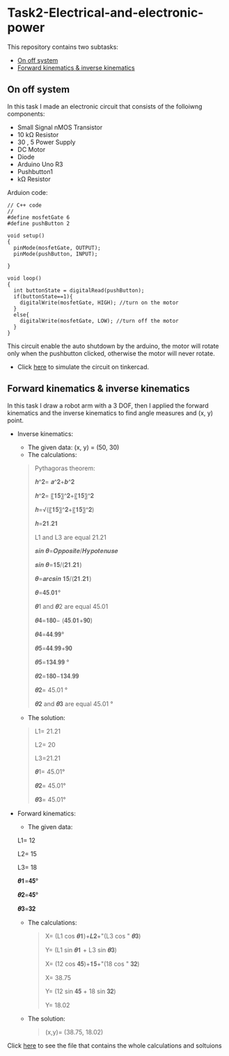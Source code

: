 # Task2-Electrical-and-electronic-power
This repository contains two subtasks:
- [On off system](https://github.com/farahhrs/Task2-Electrical-and-electronic-power/blob/main/README.md#on-off-system)
- [Forward kinematics & inverse kinematics](https://github.com/farahhrs/Task2-Electrical-and-electronic-power/blob/main/README.md#forward-kinematics--inverse-kinematics)
## On off system
In this task I made an electronic circuit that consists of the folloiwng components:
- Small Signal nMOS Transistor
- 10 kΩ Resistor
- 30 , 5 Power Supply
- DC Motor
- Diode
- Arduino Uno R3
- Pushbutton1 
- kΩ Resistor

Arduion code:
```
// C++ code
//
#define mosfetGate 6
#define pushButton 2

void setup()
{
  pinMode(mosfetGate, OUTPUT);
  pinMode(pushButton, INPUT);

}

void loop()
{
  int buttonState = digitalRead(pushButton);
  if(buttonState==1){
  	digitalWrite(mosfetGate, HIGH); //turn on the motor
  }
  else{
  	digitalWrite(mosfetGate, LOW); //turn off the motor
  }
}
```
This circuit enable the auto shutdown by the arduino, the motor will rotate only when the pushbutton clicked, otherwise the motor will never rotate.
- Click [here](https://www.tinkercad.com/things/hP8x8h8XdHQ-bodacious-jaiks-crift/editel?sharecode=Dn_C5lPQhzsvtIkSJjDFKiJFKJQM5L63AIrcKs9e6DA) to simulate the circuit on tinkercad.

## Forward kinematics & inverse kinematics
In this task I draw a robot arm with a 3 DOF, then I applied the forward kinematics and the inverse kinematics to find angle measures and (x, y) point.
- Inverse kinematics:
    - The given data: (x, y) = (50, 30)
    - The calculations:
   
    > Pythagoras theorem:
    > 
    > 𝒉^𝟐= 𝒂^𝟐+𝒃^𝟐 
    > 
    > 𝒉^𝟐= 〖𝟏𝟓〗^𝟐+〖𝟏𝟓〗^𝟐 
    > 
    > 𝒉=√(〖𝟏𝟓〗^𝟐+〖𝟏𝟓〗^𝟐)
    > 
    > 𝒉=𝟐𝟏.𝟐𝟏
    > 
    > L1 and L3 are equal 21.21
    > 
    > 𝒔𝒊𝒏 𝜽=𝑶𝒑𝒑𝒐𝒔𝒊𝒕𝒆/𝑯𝒚𝒑𝒐𝒕𝒆𝒏𝒖𝒔𝒆
    > 
    > 𝒔𝒊𝒏 𝜽=𝟏𝟓/(𝟐𝟏.𝟐𝟏)
    > 
    > 𝜽=𝒂𝒓𝒄𝒔𝒊𝒏 𝟏𝟓/(𝟐𝟏.𝟐𝟏)
    > 
    > 𝜽=𝟒𝟓.𝟎𝟏°
    > 
    > 𝜽1 and 𝜽2 are equal 45.01
    > 
    > 𝜽𝟒=𝟏𝟖𝟎− (𝟒𝟓.𝟎𝟏+𝟗𝟎)
    > 
    > 𝜽𝟒=𝟒𝟒.𝟗𝟗°
    > 
    > 𝜽𝟓=𝟒𝟒.𝟗𝟗+𝟗𝟎
    > 
    > 𝜽𝟓=𝟏𝟑𝟒.𝟗𝟗 °
    > 
    > 𝜽𝟐=𝟏𝟖𝟎−𝟏𝟑𝟒.𝟗𝟗
    > 
    > 𝜽𝟐=  45.01 °
    > 
    > 𝜽𝟐  and 𝜽𝟑 are equal 45.01 °

   
    - The solution:
    
    >  L1= 21.21
    >  
    >  L2= 20
    >  
    >  L3=21.21
    >  
    >  𝜽1= 45.01°
    >  
    >  𝜽𝟐= 45.01°
    >  
    >  𝜽𝟑= 45.01°


- Forward kinematics:
    - The given data: 
    
    L1= 12
    
    L2= 15
    
    L3= 18
    
    𝜽𝟏=𝟒𝟓°
    
    𝜽𝟐=𝟒𝟓°
    
    𝜽𝟑=𝟑𝟐

    - The calculations:
      > X= (L1 cos 𝜽𝟏)+𝑳𝟐+"(L3 cos " 𝜽𝟑)
      > 
      > Y= (L1 sin 𝜽𝟏 + L3 sin 𝜽𝟑)
      >
      >  X= (12 cos 𝟒𝟓)+𝟏𝟓+"(18 cos " 𝟑𝟐)
      >  
      >  X= 38.75
      >  
      >  Y= (12 sin 𝟒𝟓 + 18 sin 𝟑𝟐)
      >  
      >  Y= 18.02

  - The solution:
      >  (x,y)= (38.75, 18.02)

Click [here]() to see the file that contains the whole calculations and soltuions 
